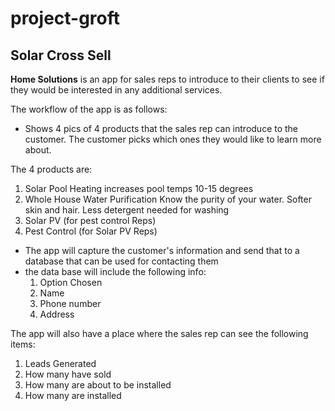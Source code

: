 # project-groft
## Solar Cross Sell

**Home Solutions** is an app for sales reps to introduce to their clients to see if they would be interested in any additional services.

The workflow of the app is as follows:

- Shows 4 pics of 4 products that the sales rep can introduce to the customer.  The customer picks which ones they would like to learn more about.

The  4 products are:
 1) Solar Pool Heating
     increases pool temps 10-15 degrees
 2) Whole House Water Purification
     Know the purity of your water. Softer skin and hair. Less detergent needed for washing
 3) Solar PV (for pest control Reps)
 4) Pest Control (for Solar PV Reps)
 
- The app will capture the customer's information and send that to a database that can be used for contacting them
- the data base will include the following info:
  1) Option Chosen
  2) Name
  3) Phone number
  4) Address

The app will also have a place where the sales rep can see the following items:
1) Leads Generated
2) How many have sold
3) How many are about to be installed
4) How many are installed

